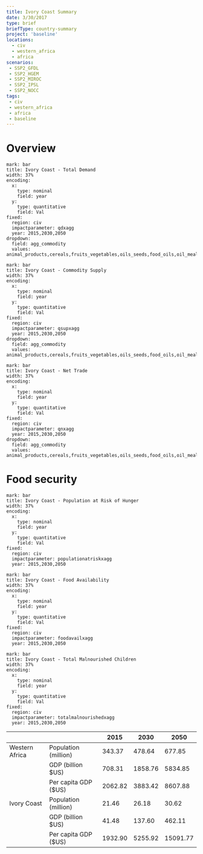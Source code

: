 ```yaml
---
title: Ivory Coast Summary
date: 3/30/2017
type: brief
briefType: country-summary
project: 'baseline'
locations:
  - civ
  - western_africa
  - africa
scenarios:
 - SSP2_GFDL
 - SSP2_HGEM
 - SSP2_MIROC
 - SSP2_IPSL
 - SSP2_NOCC
tags:
 - civ
 - western_africa
 - africa
 - baseline
---
```

# Overview 

```chart
mark: bar
title: Ivory Coast - Total Demand
width: 37%
encoding:
  x:
    type: nominal
    field: year
  y:
    type: quantitative
    field: Val
fixed:
  region: civ
  impactparameter: qdxagg
  year: 2015,2030,2050
dropdown:
  field: agg_commodity
  values: animal_products,cereals,fruits_vegetables,oils_seeds,food_oils,oil_meals,other,pulses,roots_tubers,sugar
```

```chart
mark: bar
title: Ivory Coast - Commodity Supply
width: 37%
encoding:
  x:
    type: nominal
    field: year
  y:
    type: quantitative
    field: Val
fixed:
  region: civ
  impactparameter: qsupxagg
  year: 2015,2030,2050
dropdown:
  field: agg_commodity
  values: animal_products,cereals,fruits_vegetables,oils_seeds,food_oils,oil_meals,other,pulses,roots_tubers,sugar
```

```chart
mark: bar
title: Ivory Coast - Net Trade
width: 37%
encoding:
  x:
    type: nominal
    field: year
  y:
    type: quantitative
    field: Val
fixed:
  region: civ
  impactparameter: qnxagg
  year: 2015,2030,2050
dropdown:
  field: agg_commodity
  values: animal_products,cereals,fruits_vegetables,oils_seeds,food_oils,oil_meals,other,pulses,roots_tubers,sugar
```

# Food security

```chart
mark: bar
title: Ivory Coast - Population at Risk of Hunger
width: 37%
encoding:
  x:
    type: nominal
    field: year
  y:
    type: quantitative
    field: Val
fixed:
  region: civ
  impactparameter: populationatriskxagg
  year: 2015,2030,2050
```

```chart
mark: bar
title: Ivory Coast - Food Availability
width: 37%
encoding:
  x:
    type: nominal
    field: year
  y:
    type: quantitative
    field: Val
fixed:
  region: civ
  impactparameter: foodavailxagg
  year: 2015,2030,2050
```

```chart
mark: bar
title: Ivory Coast - Total Malnourished Children
width: 37%
encoding:
  x:
    type: nominal
    field: year
  y:
    type: quantitative
    field: Val
fixed:
  region: civ
  impactparameter: totalmalnourishedxagg
  year: 2015,2030,2050
```

|   |   | 2015 | 2030 | 2050 |
|---|---|---|---|---|
| Western Africa | Population (million) | 343.37 | 478.64 | 677.85 |
|  | GDP (billion $US) | 708.31 | 1858.76 | 5834.85 |
|  | Per capita GDP ($US) | 2062.82 | 3883.42 | 8607.88 |
| Ivory Coast | Population (million) | 21.46 | 26.18 | 30.62 |
|  | GDP (billion $US) | 41.48 | 137.60 | 462.11 |
|  | Per capita GDP ($US) | 1932.90| 5255.92| 15091.77|